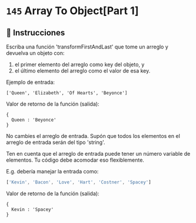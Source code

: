# `145` Array To Object[Part 1]

## 📝 Instrucciones

Escriba una función 'transformFirstAndLast' que tome un arreglo y devuelva un objeto con:

1) el primer elemento del arreglo como key del objeto, y
2) el último elemento del arreglo como el valor de esa key.

 Ejemplo de entrada:

 ```Js
['Queen', 'Elizabeth', 'Of Hearts', 'Beyonce']
```

Valor de retorno de la función (salida):

```Js
{
  Queen : 'Beyonce'
}
```

 No cambies el arreglo de entrada. Supón que todos los elementos en el arreglo de entrada serán del tipo 'string'.

Ten en cuenta que el arreglo de entrada puede tener un número variable de elementos. Tu código debe acomodar eso flexiblemente.

E.g. debería manejar la entrada como:

```js
['Kevin', 'Bacon', 'Love', 'Hart', 'Costner', 'Spacey']
```

Valor de retorno de la función (salida):

```Js
{
  Kevin : 'Spacey'
}
```